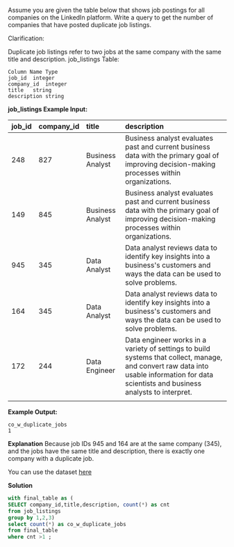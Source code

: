 Assume you are given the table below that shows job postings for all companies on the LinkedIn platform. Write a query to get the number of companies that have posted duplicate job listings.

Clarification:

Duplicate job listings refer to two jobs at the same company with the same title and description.
job_listings Table:

```shell
Column Name	Type
job_id	integer
company_id	integer
title	string
description	string
```

**job_listings Example Input:**

| job_id | company_id | title            | description                                                                                                                                                                              |
| :----- | :--------- | :--------------- | :--------------------------------------------------------------------------------------------------------------------------------------------------------------------------------------- |
| 248    | 827        | Business Analyst | Business analyst evaluates past and current business data with the primary goal of improving decision-making processes within organizations.                                             |
| 149    | 845        | Business Analyst | Business analyst evaluates past and current business data with the primary goal of improving decision-making processes within organizations.                                             |
| 945    | 345        | Data Analyst     | Data analyst reviews data to identify key insights into a business's customers and ways the data can be used to solve problems.                                                          |
| 164    | 345        | Data Analyst     | Data analyst reviews data to identify key insights into a business's customers and ways the data can be used to solve problems.                                                          |
| 172    | 244        | Data Engineer    | Data engineer works in a variety of settings to build systems that collect, manage, and convert raw data into usable information for data scientists and business analysts to interpret. |
|        |            |                  |                                                                                                                                                                                          |

**Example Output:**

```shell
co_w_duplicate_jobs
1
```

**Explanation**
Because job IDs 945 and 164 are at the same company (345), and the jobs have the same title and description, there is exactly one company with a duplicate job.

You can use the dataset [here](./job_listings.csv)

**Solution**
```sql
with final_table as (
SELECT company_id,title,description, count(*) as cnt
from job_listings
group by 1,2,3)
select count(*) as co_w_duplicate_jobs
from final_table
where cnt >1 ;
```
